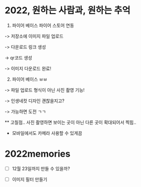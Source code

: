 # 2022, 원하는 사람과, 원하는 추억


1. 파이어 베이스 파이어 스토어 연동

 -> 저장소에 이미지 파일 업로드
 
 -> 다운로드 링크 생성
 
 -> qr코드 생성
 
 -> 이미지 다운로드 완료!

2. 파이어 베이스 ㅂㅂ 

 -> 파일 업로드 형식이 아닌 사진 촬영 기능!

 -> 인생네컷 디자인 괜찮을지고?

-> 가능하면 도전 ㄱㄱ

** 고칠점.. 사진 촬영하면 보이는 곳이 아닌 다른 곳이 확대되어서 찍힘..

- 모바일에서도 카메라 사용할 수 있게끔



 
# 2022memories

- [ ] 12월 23일까지 만들 수 있을까?
- [ ] 이미지 필터 만들기

